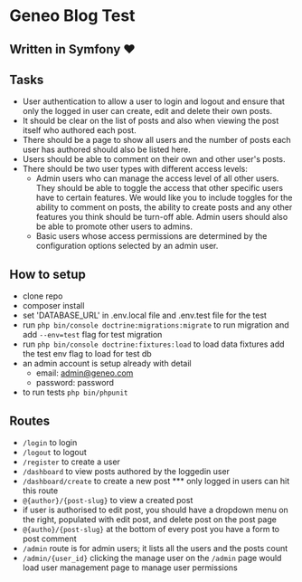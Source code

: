 # Geneo Blog Test

## Written in Symfony ❤️

## Tasks

- User authentication to allow a user to login and logout and ensure that only the logged in user can create, edit and delete their own posts.
- It should be clear on the list of posts and also when viewing the post itself who authored each post.
- There should be a page to show all users and the number of posts each user has authored should also be listed here.
- Users should be able to comment on their own and other user's posts.
- There should be two user types with different access levels: 
  - Admin users who can manage the access level of all other users. They should be able to toggle the access that other specific users have to certain features. We would like you to include toggles for the ability to comment on posts, the ability to create posts and any other features you think should be turn-off able. Admin users should also be able to promote other users to admins.
  - Basic users whose access permissions are determined by the configuration options selected by an admin user.

## How to setup

- clone repo
- composer install
- set 'DATABASE_URL' in .env.local file and .env.test file for the test
- run ```php bin/console doctrine:migrations:migrate``` to run migration and add ```--env=test``` flag for test migration
- run ```php bin/console doctrine:fixtures:load``` to load data fixtures add the test env flag to load for test db
- an admin account is setup already with detail
  - email: admin@geneo.com
  - password: password
- to run tests ```php bin/phpunit```

## Routes

- ```/login``` to login
- ```/logout``` to logout
- ```/register``` to create a user
- ```/dashboard``` to view posts authored by the loggedin user
- ```/dashboard/create``` to create a new post *** only logged in users can hit this route
- ```@{author}/{post-slug}``` to view a created post
- if user is authorised to edit post, you should have a dropdown menu on the right, populated with edit post, and delete post on the post page
- ```@{autho}/{post-slug}``` at the bottom of every post you have a form to post comment
- ```/admin``` route is for admin users; it lists all the users and the posts count
- ```/admin/{user_id}``` clicking the manage user on the ```/admin``` page would load user management page to manage user permissions